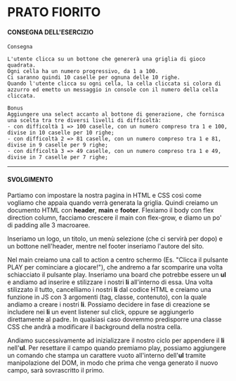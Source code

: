 # PRATO FIORITO

#### CONSEGNA DELL'ESERCIZIO 

```
Consegna

L'utente clicca su un bottone che genererà una griglia di gioco quadrata.
Ogni cella ha un numero progressivo, da 1 a 100.
Ci saranno quindi 10 caselle per ognuna delle 10 righe.
Quando l'utente clicca su ogni cella, la cella cliccata si colora di azzurro ed emetto un messaggio in console con il numero della cella cliccata.

Bonus
Aggiungere una select accanto al bottone di generazione, che fornisca una scelta tra tre diversi livelli di difficoltà:
- con difficoltà 1 => 100 caselle, con un numero compreso tra 1 e 100, divise in 10 caselle per 10 righe;
- con difficoltà 2 => 81 caselle, con un numero compreso tra 1 e 81, divise in 9 caselle per 9 righe;
- con difficoltà 3 => 49 caselle, con un numero compreso tra 1 e 49, divise in 7 caselle per 7 righe;
```

---

#### SVOLGIMENTO

Partiamo con impostare la nostra pagina in HTML e CSS così come vogliamo che appaia quando verrà generata la griglia. Quindi creiamo un documento HTML con **header**, **main** e **footer**. Flexiamo il body con flex direction column, facciamo crescere il main con flex-grow, e diamo un po' di padding alle 3 macroaree. 

Inseriamo un logo, un titolo, un menù selezione (che ci servirà per dopo) e un bottone nell'header, mentre nel footer inseriamo l'autore del sito. 

Nel main creiamo una call to action a centro schermo (Es. "Clicca il pulsante PLAY per cominciare a giocare!"), che andremo a far scomparire una volta schiacciato il pulsante play. Inseriamo una board che potrebbe essere un **ul** e andiamo ad inserire e stilizzare i nostri **li** all'interno di essa. Una volta stilizzato il tutto, cancelliamo i nostri **li** dal codice HTML e creiamo una funzione in JS con 3 argomenti (tag, classe, contenuto), con la quale andiamo a creare i nostri **li**. Possiamo decidere in fase di creazione se includere nei **li** un event listener sul click, oppure se aggiungerlo direttamente al padre. In qualsiasi caso dovremmo predisporre una classe CSS che andrà a modificare il background della nostra cella.

Andiamo successivamente ad inizializzare il nostro ciclo per appendere il **li** nell'**ul**. Per resettare il campo quando premiamo play, possiamo aggiungere un comando che stampa un carattere vuoto all'interno dell'**ul** tramite manipolazione del DOM, in modo che prima che venga generato il nuovo campo, sarà sovrascritto il primo.
